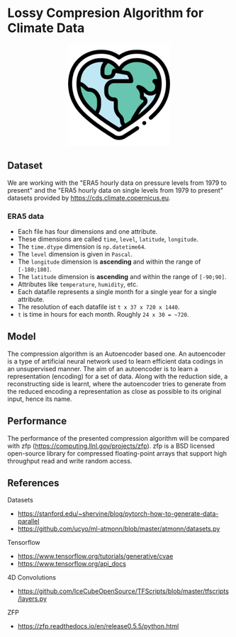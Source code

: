 # Lossy Compresion Algorithm for Climate Data

<p align=center>
  <img src="figures/planet-erde.png"  width="230" height="230"/>
</p>

## Dataset

We are working with the "ERA5 hourly data on pressure levels from 1979 to present" and the "ERA5 hourly data on single levels from 1979 to present" datasets provided by https://cds.climate.copernicus.eu.

### ERA5 data

- Each file has four dimensions and one attribute.
- These dimensions are called `time`, `level`, `latitude`, `longitude`.
- The `time.dtype` dimension is `np.datetime64`.
- The `level` dimension is given in `Pascal`.
- The `longitude` dimension is **ascending** and within the range of `[-180;180]`.
- The `latitude` dimension is **ascending** and within the range of `[-90;90]`.
- Attributes like `temperature`, `humidity`, etc.
- Each datafile represents a single month for a single year for a single attribute.
- The resolution of each datafile ist `t x 37 x 720 x 1440`.
- `t` is time in hours for each month. Roughly `24 x 30 = ~720`.

## Model

The compression algorithm is an Autoencoder based one. An autoencoder is a type of artificial neural network used to learn efficient data codings in an unsupervised manner. The aim of an autoencoder is to learn a representation (encoding) for a set of data. Along with the reduction side, a reconstructing side is learnt, where the autoencoder tries to generate from the reduced encoding a representation as close as possible to its original input, hence its name.

## Performance

The performance of the presented compression algorithm will be compared with zfp (https://computing.llnl.gov/projects/zfp). 
zfp is a BSD licensed open-source library for compressed floating-point arrays that support high throughput read and write random access.

## References

Datasets
- https://stanford.edu/~shervine/blog/pytorch-how-to-generate-data-parallel
- https://github.com/ucyo/ml-atmonn/blob/master/atmonn/datasets.py

Tensorflow
- https://www.tensorflow.org/tutorials/generative/cvae
- https://www.tensorflow.org/api_docs

4D Convolutions
- https://github.com/IceCubeOpenSource/TFScripts/blob/master/tfscripts/layers.py

ZFP
- https://zfp.readthedocs.io/en/release0.5.5/python.html
